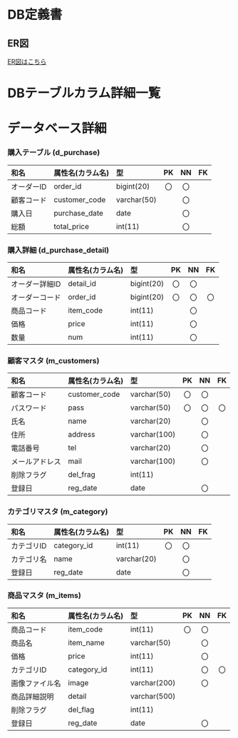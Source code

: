 # DB定義書
## ER図
[ER図はこちら]( https://github.com/aso2001362/2021sys-design/blob/main/Sample_ERD.md )

# DBテーブルカラム詳細一覧

# データベース詳細

### 購入テーブル (d_purchase)
|和名|属性名(カラム名) |型|PK|NN|FK|
|:---|:--------------|:-|:-:|:-:|:-:|
|オーダーID |order_id  |bigint(20)|〇|〇| |
|顧客コード|customer_code|varchar(50)| |〇| |
|購入日|purchase_date|date| |〇| |
|総額|total_price|int(11)| |〇| |

### 購入詳細 (d_purchase_detail)
|和名|属性名(カラム名) |型|PK|NN|FK|
|:---|:---------------|:-|:-:|:-:|:-:|
|オーダー詳細ID|detail_id|bigint(20)|〇|〇| |
|オーダーコード|order_id|bigint(20)|〇|〇|〇|
|商品コード|item_code|int(11)| |〇| |
|価格|price|int(11)| |〇| |
|数量|num|int(11)| |〇| |

### 顧客マスタ (m_customers)
|和名|属性名(カラム名) |型|PK|NN|FK|
|:---|:---------------|:-|:-:|:-:|:-:|
|顧客コード|customer_code|varchar(50)|〇|〇| |
|パスワード|pass      |varchar(50)|〇|〇|〇|
|氏名|name      |varchar(20)| |〇| |
|住所|address   |varchar(100)| |〇| |
|電話番号|tel       |varchar(20)| |〇| |
|メールアドレス|mail      |varchar(100)| |〇| |
|削除フラグ|del_frag  |int(11)    | | | |
|登録日|reg_date  |date       | |〇| |

### カテゴリマスタ (m_category)
|和名|属性名(カラム名) |型|PK|NN|FK|
|:---|:---------------|:-|:-:|:-:|:-:|
|カテゴリID|category_id|int(11)|〇|〇| |
|カテゴリ名|name      |varchar(20)| |〇| |
|登録日|reg_date  |date   | |〇| |

### 商品マスタ (m_items)
|和名|属性名(カラム名) |型|PK|NN|FK|
|:---|:---------------|:-|:-:|:-:|:-:|
|商品コード|item_code |int(11)|〇|〇| |
|商品名|item_name |varchar(50)| |〇| |
|価格|price     |int(11)| |〇| |
|カテゴリID|category_id|int(11)| |〇|〇|
|画像ファイル名|image     |varchar(200)| |〇| |
|商品詳細説明|detail    |varchar(500)| | | |
|削除フラグ|del_flag  |int(11)| | | |
|登録日|reg_date  |date   | |〇| |


